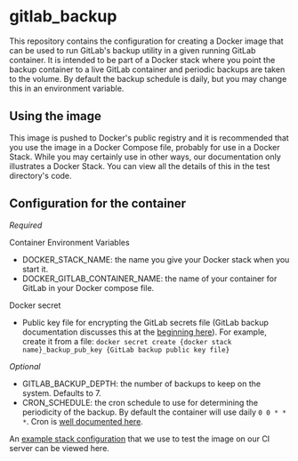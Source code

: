 # gitlab_backup

This repository contains the configuration for creating a Docker image that can
be used to run GitLab's backup utility in a given running GitLab container. It
is intended to be part of a Docker stack where you point the backup container to
a live GitLab container and periodic backups are taken to the volume. By default
the backup schedule is daily, but you may change this in an environment variable.

## Using the image

This image is pushed to Docker's public registry and it is recommended that you
use the image in a Docker Compose file, probably for use in a Docker Stack. While
you may certainly use in other ways, our documentation only illustrates a Docker
Stack.  You can view all the details of this in the test directory's code.

## Configuration for the container

_Required_

Container Environment Variables

* DOCKER_STACK_NAME: the name you give your Docker stack when you start it.
* DOCKER_GITLAB_CONTAINER_NAME: the name of your container for GitLab in your
  Docker compose file.

Docker secret

* Public key file for encrypting the GitLab secrets file (GitLab backup documentation discusses this at the [beginning here](https://docs.gitlab.com/omnibus/settings/backups.html#separate-configuration-backups-from-application-data)). For example, create it from a file:  `docker secret create {docker stack name}_backup_pub_key {GitLab backup public key file}`

_Optional_
* GITLAB_BACKUP_DEPTH: the number of backups to keep on the system. Defaults to 7.
* CRON_SCHEDULE: the cron schedule to use for determining the periodicity of
  the backup.  By default the container will use daily `0 0 * * *`. Cron is
  [well documented here](https://en.wikipedia.org/wiki/Cron#Overview).

An [example stack configuration](https://gitlab.com/bcb-devops/gitlab_backup/blob/master/test/docker-stack.yml)
that we use to test the image on our CI server can be viewed here.
